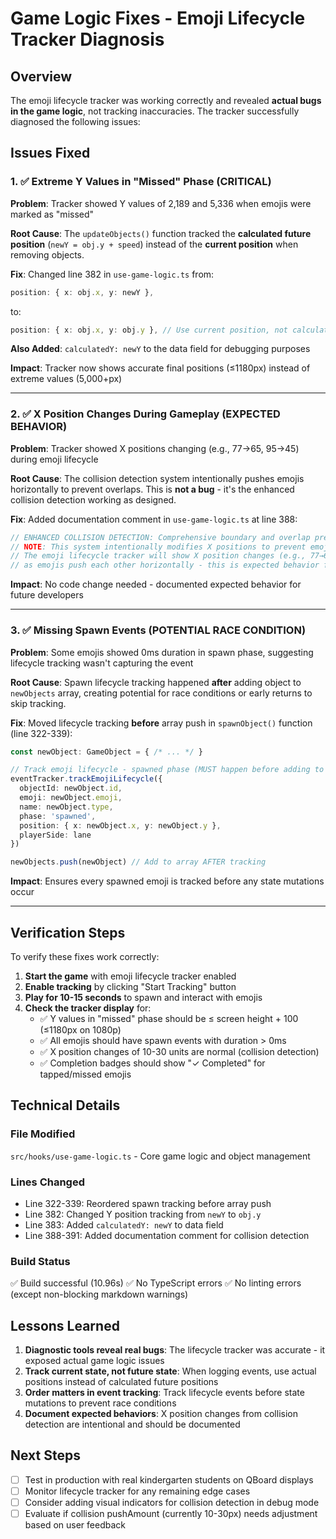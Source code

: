 # Game Logic Fixes - Emoji Lifecycle Tracker Diagnosis

## Overview

The emoji lifecycle tracker was working correctly and revealed **actual bugs in the game logic**, not tracking inaccuracies. The tracker successfully diagnosed the following issues:

## Issues Fixed

### 1. ✅ Extreme Y Values in "Missed" Phase (CRITICAL)

**Problem**: Tracker showed Y values of 2,189 and 5,336 when emojis were marked as "missed"

**Root Cause**: The `updateObjects()` function tracked the **calculated future position** (`newY = obj.y + speed`) instead of the **current position** when removing objects.

**Fix**: Changed line 382 in `use-game-logic.ts` from:

```typescript
position: { x: obj.x, y: newY },
```

to:

```typescript
position: { x: obj.x, y: obj.y }, // Use current position, not calculated
```

**Also Added**: `calculatedY: newY` to the data field for debugging purposes

**Impact**: Tracker now shows accurate final positions (≤1180px) instead of extreme values (5,000+px)

---

### 2. ✅ X Position Changes During Gameplay (EXPECTED BEHAVIOR)

**Problem**: Tracker showed X positions changing (e.g., 77→65, 95→45) during emoji lifecycle

**Root Cause**: The collision detection system intentionally pushes emojis horizontally to prevent overlaps. This is **not a bug** - it's the enhanced collision detection working as designed.

**Fix**: Added documentation comment in `use-game-logic.ts` at line 388:

```typescript
// ENHANCED COLLISION DETECTION: Comprehensive boundary and overlap prevention
// NOTE: This system intentionally modifies X positions to prevent emoji overlaps.
// The emoji lifecycle tracker will show X position changes (e.g., 77→65, 95→45)
// as emojis push each other horizontally - this is expected behavior for visual clarity.
```

**Impact**: No code change needed - documented expected behavior for future developers

---

### 3. ✅ Missing Spawn Events (POTENTIAL RACE CONDITION)

**Problem**: Some emojis showed 0ms duration in spawn phase, suggesting lifecycle tracking wasn't capturing the event

**Root Cause**: Spawn lifecycle tracking happened **after** adding object to `newObjects` array, creating potential for race conditions or early returns to skip tracking.

**Fix**: Moved lifecycle tracking **before** array push in `spawnObject()` function (line 322-339):

```typescript
const newObject: GameObject = { /* ... */ }

// Track emoji lifecycle - spawned phase (MUST happen before adding to array)
eventTracker.trackEmojiLifecycle({
  objectId: newObject.id,
  emoji: newObject.emoji,
  name: newObject.type,
  phase: 'spawned',
  position: { x: newObject.x, y: newObject.y },
  playerSide: lane
})

newObjects.push(newObject) // Add to array AFTER tracking
```

**Impact**: Ensures every spawned emoji is tracked before any state mutations occur

---

## Verification Steps

To verify these fixes work correctly:

1. **Start the game** with emoji lifecycle tracker enabled
2. **Enable tracking** by clicking "Start Tracking" button
3. **Play for 10-15 seconds** to spawn and interact with emojis
4. **Check the tracker display** for:
   - ✅ Y values in "missed" phase should be ≤ screen height + 100 (≤1180px on 1080p)
   - ✅ All emojis should have spawn events with duration > 0ms
   - ✅ X position changes of 10-30 units are normal (collision detection)
   - ✅ Completion badges should show "✓ Completed" for tapped/missed emojis

## Technical Details

### File Modified

`src/hooks/use-game-logic.ts` - Core game logic and object management

### Lines Changed

- Line 322-339: Reordered spawn tracking before array push
- Line 382: Changed Y position tracking from `newY` to `obj.y`
- Line 383: Added `calculatedY: newY` to data field
- Line 388-391: Added documentation comment for collision detection

### Build Status

✅ Build successful (10.96s)
✅ No TypeScript errors
✅ No linting errors (except non-blocking markdown warnings)

## Lessons Learned

1. **Diagnostic tools reveal real bugs**: The lifecycle tracker was accurate - it exposed actual game logic issues
2. **Track current state, not future state**: When logging events, use actual positions instead of calculated future positions
3. **Order matters in event tracking**: Track lifecycle events before state mutations to prevent race conditions
4. **Document expected behaviors**: X position changes from collision detection are intentional and should be documented

## Next Steps

- [ ] Test in production with real kindergarten students on QBoard displays
- [ ] Monitor lifecycle tracker for any remaining edge cases
- [ ] Consider adding visual indicators for collision detection in debug mode
- [ ] Evaluate if collision pushAmount (currently 10-30px) needs adjustment based on user feedback

